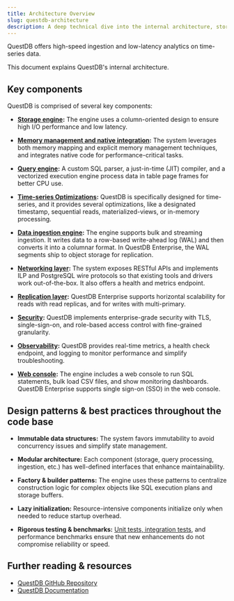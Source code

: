 ```yaml
---
title: Architecture Overview
slug: questdb-architecture
description: A deep technical dive into the internal architecture, storage engine, query processing, and native integrations of QuestDB.
---
```


QuestDB offers high-speed ingestion and low-latency analytics on time-series data.


<Screenshot
  alt="QuestDB: High-Speed Ingestion, Low Latency analytics"
  title="QuestDB: High-Speed Ingestion, Low Latency analytics"
  src="images/guides/questdb-internals/questdb-high-level-architecture.svg"
  width={1000}
/>

This document explains QuestDB's internal architecture.

## Key components

QuestDB is comprised of several key components:

- **[Storage engine](/docs/guides/architecture/storage-engine):**
  The engine uses a column-oriented design to ensure high I/O performance and low latency.

- **[Memory management and native integration](/docs/guides/architecture/memory-management):**
  The system leverages both memory mapping and explicit memory management techniques,
  and integrates native code for performance-critical tasks.

- **[Query engine](/docs/guides/architecture/query-engine):**
  A custom SQL parser, a just-in-time (JIT) compiler, and a vectorized execution engine process
  data in table page frames for better CPU use.

- **[Time-series Optimizations](/docs/guides/architecture/time-series-optimizations):**
  QuestDB is specifically designed for time-series, and it provides several optimizations, like a
  designated timestamp, sequential reads, materialized-views, or in-memory processing.

- **[Data ingestion engine](/docs/guides/architecture/data-ingestion):**
  The engine supports bulk and streaming ingestion. It writes data to a row-based write-ahead
  log (WAL) and then converts it into a columnar format. In QuestDB Enterprise, the WAL segments
  ship to object storage for replication.

- **[Networking layer](/docs/guides/architecture/networking-layer):**
  The system exposes RESTful APIs and implements ILP and PostgreSQL wire protocols so that
  existing tools and drivers work out-of-the-box. It also offers a health and metrics endpoint.

- **[Replication layer](/docs/guides/architecture/replication-layer):**
  QuestDB Enterprise supports horizontal scalability for reads with read replicas, and for
  writes with multi-primary.

- **[Security](/docs/guides/architecture/security):**
  QuestDB implements enterprise-grade security with TLS, single-sign-on, and role-based access control with
  fine-grained granularity.

- **[Observability](/docs/guides/architecture/observability):**
  QuestDB provides real-time metrics, a health check endpoint, and logging to monitor
  performance and simplify troubleshooting.

- **[Web console](/docs/guides/architecture/web-console):**
  The engine includes a web console to run SQL statements, bulk load CSV files, and show
  monitoring dashboards. QuestDB Enterprise supports single sign-on (SSO) in the web console.




## Design patterns & best practices throughout the code base

- **Immutable data structures:**
  The system favors immutability to avoid concurrency issues and simplify state
  management.

- **Modular architecture:**
  Each component (storage, query processing, ingestion, etc.) has well-defined interfaces that enhance maintainability.

- **Factory & builder patterns:**
  The engine uses these patterns to centralize construction logic for complex objects like SQL  execution plans and storage buffers.

- **Lazy initialization:**
  Resource-intensive components initialize only when needed to reduce startup overhead.

- **Rigorous testing & benchmarks:**
  [Unit tests, integration tests](https://github.com/questdb/questdb/tree/master/core/src/test),
  and performance benchmarks ensure that new enhancements do  not compromise
  reliability or speed.

## Further reading & resources

- [QuestDB GitHub Repository](https://github.com/questdb/questdb)
- [QuestDB Documentation](/docs)
